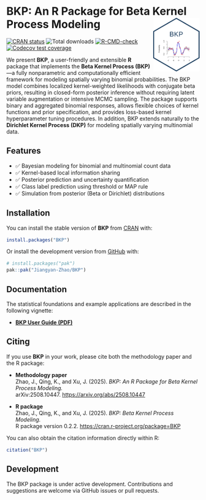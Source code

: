 
# BKP: An R Package for Beta Kernel Process Modeling <img src="man/figures/logo.png" align="right" height="140"/>

<!-- badges: start -->

[![CRAN
status](https://www.r-pkg.org/badges/version/BKP)](https://cran.r-project.org/package=BKP)
![Total downloads](https://cranlogs.r-pkg.org/badges/grand-total/BKP)
[![R-CMD-check](https://github.com/Jiangyan-Zhao/BKP/actions/workflows/R-CMD-check.yaml/badge.svg)](https://github.com/Jiangyan-Zhao/BKP/actions/workflows/R-CMD-check.yaml)
[![Codecov test
coverage](https://codecov.io/gh/Jiangyan-Zhao/BKP/graph/badge.svg)](https://app.codecov.io/gh/Jiangyan-Zhao/BKP)
<!-- badges: end -->

We present **BKP**, a user-friendly and extensible **R** package that
implements the **Beta Kernel Process (BKP)**—a fully nonparametric and
computationally efficient framework for modeling spatially varying
binomial probabilities. The BKP model combines localized kernel-weighted
likelihoods with conjugate beta priors, resulting in closed-form
posterior inference without requiring latent variable augmentation or
intensive MCMC sampling. The package supports binary and aggregated
binomial responses, allows flexible choices of kernel functions and
prior specification, and provides loss-based kernel hyperparameter
tuning procedures. In addition, BKP extends naturally to the **Dirichlet
Kernel Process (DKP)** for modeling spatially varying multinomial data.

## Features

- ✅ Bayesian modeling for binomial and multinomial count data
- ✅ Kernel-based local information sharing
- ✅ Posterior prediction and uncertainty quantification
- ✅ Class label prediction using threshold or MAP rule
- ✅ Simulation from posterior (Beta or Dirichlet) distributions

## Installation

You can install the stable version of **BKP** from
[CRAN](https://CRAN.R-project.org/package=BKP) with:

``` r
install.packages("BKP")
```

Or install the development version from
[GitHub](https://github.com/Jiangyan-Zhao/BKP) with:

``` r
# install.packages("pak")
pak::pak("Jiangyan-Zhao/BKP")
```

## Documentation

The statistical foundations and example applications are described in
the following vignette:

- [**BKP User Guide
  (PDF)**](https://github.com/Jiangyan-Zhao/BKP/blob/master/doc/vignettes.pdf)

## Citing

If you use **BKP** in your work, please cite both the methodology paper
and the R package:

- **Methodology paper**  
  Zhao, J., Qing, K., and Xu, J. (2025). *BKP: An R Package for Beta
  Kernel Process Modeling.*  
  arXiv:2508.10447. <https://arxiv.org/abs/2508.10447>

- **R package**  
  Zhao, J., Qing, K., and Xu, J. (2025). *BKP: Beta Kernel Process
  Modeling.*  
  R package version 0.2.2. <https://cran.r-project.org/package=BKP>

You can also obtain the citation information directly within R:

``` r
citation("BKP")
```

## Development

The BKP package is under active development. Contributions and
suggestions are welcome via GitHub issues or pull requests.
